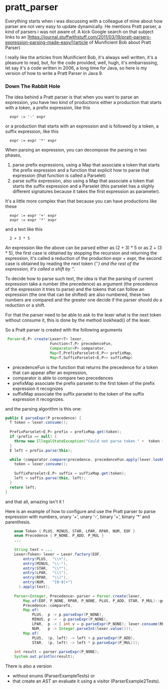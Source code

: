 # pratt_parser

Everything starts when i was discussing with a colleague of mine about how parser are not very easy to update dynamically.
He mentions Pratt parser, a kind of parsers i was not aware of.
A kick Google search on that subject links to an
[https://journal.stuffwithstuff.com/2011/03/19/pratt-parsers-expression-parsing-made-easy/](article of Munificient Bob about Pratt Parser)

I really like the articles from Munificient Bob, it's always well written, it's a pleasure to read,
but, for the code provided, well, hugh, it's embarrassing, let say it's a code written in 2006,
a long time for Java, so here is my version of how to write a Pratt Parser in Java 9.


### Down The Rabbit Hole
The idea behind a Pratt parser is that when you want to parse an expression, you have two kind of productions
either a production that starts with a token, a prefix expression, like this
```
  expr := '-' expr
``` 
or a production that starts with an expression and is followed by a token, a suffix expression, like this
```
  expr := expr '*' expr
```

When parsing an expression, you can decompose the parsing in two phases,
1) parse prefix expressions, using a Map that associate a token that starts the prefix expression and a function
   that explicit how to parse that expression (that function is called a Parselet)
2) parse suffix expression, also using a Map that associate a token that starts the suffix expression and
   a Parselet (this parselet has a slighly different signatures because it takes the first expression as parameter). 

It's a little more complex than that because you can have productions like these
```
  expr := expr '+' expr
  expr := expr '*' expr
```
and a text like this
```
  2 + 3 * 5
```
An expression like the above can be parsed either as (2 + 3) * 5 or as 2 + (3 * 5),
the first case is obtained by stopping the recursion and returning the expression, it's called a reduction of the production expr + expr,
the second case is obtained by reading the next token ('*') and the rest of the expression, it's called a shift by '*'.

To decide how to parse such text, the idea is that the parsing of current expression take a number (the precedence) as argument
(the precedence of the expression it tries to parse) and the tokens that can follow an expression (the one that can be shifted)
are also numbered, these two numbers are compared and the greater one decide if the parser should do a reduction or a shift.

For that the parser need to be able to ask to the lexer what is the next token without consume it,
this is done by the method lookhead() of the lexer.

So a Pratt parser is created with the following arguments
```java
 Parser<E,P> create(Lexer<T> lexer,
                    Function<T,P> precedenceFun,
                    Comparator<P> comparator,
                    Map<T,PrefixParselet<E,P>> prefixMap,
                    Map<T,SuffixParselet<E,P>> suffixMap)
```

- precedenceFun is the function that returns the precedence for a token that can appear after an expression,
- comparator is able to compare two precedences
- prefixMap associate the prefix parselet to the first token of the prefix expression it recognizes
- suffixMap associate the suffix parselet to the token of the suffix expression it recognizes.

and the parsing algorithm is this one: 
```java
public E parseExpr(P precedence) {
  T token = lexer.consume();
  
  PrefixParselet<E,P> prefix = prefixMap.get(token);
  if (prefix == null) {
    throw new IllegalStateException("Could not parse token " +  token + " of value " + lexer.value());
  }
  E left = prefix.parse(this);

  while (comparator.compare(precedence, precedenceFun.apply(lexer.lookhead())) < 0) {
    token = lexer.consume();
    
    SuffixParselet<E,P> suffix = suffixMap.get(token);
    left = suffix.parse(this, left);
  }
  return left;
}
```
and that all, amazing isn't it !

Here is an example of how to configure and use the Pratt parser to parse expression with
numbers, unary '+', unary '-', binary '+', binary '*' and parenthesis. 

```java
    enum Token { PLUS, MINUS, STAR, LPAR, RPAR, NUM, EOF }
    enum Precedence { P_NONE, P_ADD, P_MUL }
    ...
    
    String text = ...
    Lexer<Token> lexer = Lexer.factory(EOF,
        entry(PLUS,  "\\+"),
        entry(MINUS, "\\-"),
        entry(STAR,  "\\*"),
        entry(LPAR,  "\\("),
        entry(RPAR,  "\\)"),
        entry(NUM,   "[0-9]+")
      ).apply(text);
    
    Parser<Integer, Precedence> parser = Parser.create(lexer, 
        Map.of(EOF, P_NONE, RPAR, P_NONE, PLUS, P_ADD, STAR, P_MUL)::get,
        Precedence::compareTo,
        Map.of(
            PLUS,  p -> p.parseExpr(P_NONE),
            MINUS, p -> - p.parseExpr(P_NONE),
            LPAR,  p -> { int v = p.parseExpr(P_NONE); lexer.consume(RPAR); return v; }, 
            NUM,   p -> Integer.parseInt(lexer.value())),
        Map.of(
            PLUS,  (p, left) -> left + p.parseExpr(P_ADD),
            STAR,  (p, left) -> left * p.parseExpr(P_MUL)));
    
    int result = parser.parseExpr(P_NONE);
    System.out.println(result);
```

There is also a version
- without enums (ParserExampleTests) or
- that create an AST an evaluate it using a visitor (ParserExample2Tests).

